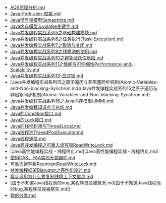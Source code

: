 
- [AQS原理分析.md](AQS原理分析.md)
- [Java-Fork-Join-框架.md](Java-Fork-Join-框架.md)
- [Java信号量模型Semaphore.md](Java信号量模型Semaphore.md)
- [Java内存模型与volatile关键字.md](Java内存模型与volatile关键字.md)
- [Java并发编程实战系列5之基础构建模块.md](Java并发编程实战系列5之基础构建模块.md)
- [Java并发编程实战系列6之任务执行(Task-Execution).md](Java并发编程实战系列6之任务执行(Task-Execution).md)
- [Java并发编程实战系列7之取消与关闭.md](Java并发编程实战系列7之取消与关闭.md)
- [Java并发编程实战系列8之线程池的使用.md](Java并发编程实战系列8之线程池的使用.md)
- [Java并发编程实战系列10之避免活跃性危险.md](Java并发编程实战系列10之避免活跃性危险.md)
- [Java并发编程实战系列11之性能与可伸缩性Performance-and-Scalability.md](Java并发编程实战系列11之性能与可伸缩性Performance-and-Scalability.md)
- [Java并发编程实战系列13-显式锁.md](Java并发编程实战系列13-显式锁.md)
- [Java并发编程实战系列15之原子遍历与非阻塞同步机制(Atomic-Variables-and-Non-blocking-Synchron.md](Java并发编程实战系列15之原子遍历与非阻塞同步机制(Atomic-Variables-and-Non-blocking-Synchron.md)
- [Java并发编程实战系列16之Java内存模型(JMM).md](Java并发编程实战系列16之Java内存模型(JMM).md)
- [Java并发编程知识点全总结.md](Java并发编程知识点全总结.md)
- [Java的Condition接口.md](Java的Condition接口.md)
- [Java的Lock接口.md](Java的Lock接口.md)
- [Java的线程封闭与ThreadLocal.md](Java的线程封闭与ThreadLocal.md)
- [Java线程池ThreadPoolExecutor.md](Java线程池ThreadPoolExecutor.md)
- [Java线程通信.md](Java线程通信.md)
- [Java高并发编程之可重入读写锁ReadWriteLock.md](Java高并发编程之可重入读写锁ReadWriteLock.md)
- [Java高性能编程实战 - 线程终止.md](Java高性能编程实战 - 线程终止.md)
- [使用CAS、FAA实现无锁编程.md](使用CAS、FAA实现无锁编程.md)
- [可重入读写锁ReentrantReadWriteLock.md](可重入读写锁ReentrantReadWriteLock.md)
- [并发编程框架Disruptor之高性能设计.md](并发编程框架Disruptor之高性能设计.md)
- [异步调用为什么要复制线程上下文信息.md](异步调用为什么要复制线程上下文信息.md)
- [由于不知道Java线程池的bug,某程序员叕被祭天.md]由于不知道Java线程池的bug,某程序员叕被祭天.md()
- [锁的分类.md](锁的分类.md)
